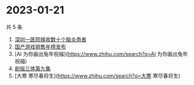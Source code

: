 # 2023-01-21

共 5 条

<!-- BEGIN -->
<!-- 最后更新时间 Sat Jan 21 2023 10:10:09 GMT+0800 (China Standard Time) -->

1. [深圳一医院接收数十个脑炎患者](https://www.zhihu.com/search?q=深圳一医院接收数十个脑炎患者)
1. [国产游戏销售年榜发布](https://www.zhihu.com/search?q=国产游戏销售年榜发布)
1. [AI 为你画出兔年祝福](https://www.zhihu.com/search?q=AI 为你画出兔年祝福)
1. [剧版三体第九集](https://www.zhihu.com/search?q=剧版三体第九集)
1. [大寒 寒尽春将生](https://www.zhihu.com/search?q=大寒 寒尽春将生)

<!-- END -->

